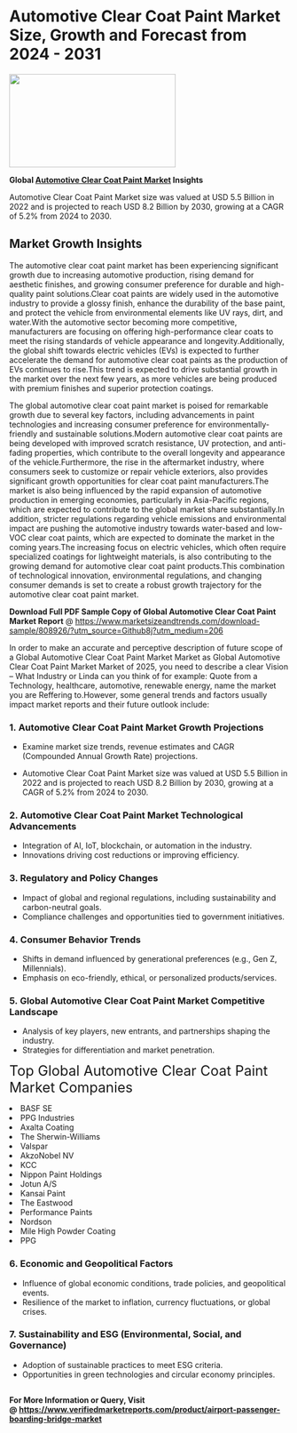 <H1>Automotive Clear Coat Paint Market Size, Growth and Forecast from 2024 - 2031</H1><img class="aligncenter size-medium wp-image-584254" src="https://thirdeyenews.in/wp-content/uploads/2024/09/Global-Market-Research-300x168.jpeg" alt="" width="300" height="168" /><p><strong>Global&nbsp;<a href="https://www.marketsizeandtrends.com/download-sample/808926/?utm_source=Github8j?utm_medium=206">Automotive Clear Coat Paint Market</a> Insights</strong></p><p>Automotive Clear Coat Paint Market size was valued at USD 5.5 Billion in 2022 and is projected to reach USD 8.2 Billion by 2030, growing at a CAGR of 5.2% from 2024 to 2030.</p><p><h2>Market Growth Insights</h2> <p>The automotive clear coat paint market has been experiencing significant growth due to increasing automotive production, rising demand for aesthetic finishes, and growing consumer preference for durable and high-quality paint solutions.Clear coat paints are widely used in the automotive industry to provide a glossy finish, enhance the durability of the base paint, and protect the vehicle from environmental elements like UV rays, dirt, and water.With the automotive sector becoming more competitive, manufacturers are focusing on offering high-performance clear coats to meet the rising standards of vehicle appearance and longevity.Additionally, the global shift towards electric vehicles (EVs) is expected to further accelerate the demand for automotive clear coat paints as the production of EVs continues to rise.This trend is expected to drive substantial growth in the market over the next few years, as more vehicles are being produced with premium finishes and superior protection coatings.</p> <p>The global automotive clear coat paint market is poised for remarkable growth due to several key factors, including advancements in paint technologies and increasing consumer preference for environmentally-friendly and sustainable solutions.Modern automotive clear coat paints are being developed with improved scratch resistance, UV protection, and anti-fading properties, which contribute to the overall longevity and appearance of the vehicle.Furthermore, the rise in the aftermarket industry, where consumers seek to customize or repair vehicle exteriors, also provides significant growth opportunities for clear coat paint manufacturers.The market is also being influenced by the rapid expansion of automotive production in emerging economies, particularly in Asia-Pacific regions, which are expected to contribute to the global market share substantially.In addition, stricter regulations regarding vehicle emissions and environmental impact are pushing the automotive industry towards water-based and low-VOC clear coat paints, which are expected to dominate the market in the coming years.The increasing focus on electric vehicles, which often require specialized coatings for lightweight materials, is also contributing to the growing demand for automotive clear coat paint products.This combination of technological innovation, environmental regulations, and changing consumer demands is set to create a robust growth trajectory for the automotive clear coat paint market.<p><span class=""><strong>Download Full PDF Sample Copy of Global Automotive Clear Coat Paint Market Report</strong> @ <a href="https://www.marketsizeandtrends.com/download-sample/808926/?utm_source=Github8j?utm_medium=206" target="_blank">https://www.marketsizeandtrends.com/download-sample/808926/?utm_source=Github8j?utm_medium=206</a></span></p><p>In order to make an accurate and perceptive description of future scope of a Global&nbsp;Automotive Clear Coat Paint Market Market as Global&nbsp;Automotive Clear Coat Paint Market Market of 2025, you need to describe a clear Vision &ndash; What Industry or Linda can you think of for example: Quote from a Technology, healthcare, automotive, renewable energy, name the market you are Reffering to.However, some general trends and factors usually impact market reports and their future outlook include:</p><h3>1.&nbsp;<strong>Automotive Clear Coat Paint Market Growth Projections</strong></h3><ul><li>Examine market size trends, revenue estimates and CAGR (Compounded Annual Growth Rate) projections.</li><li><p>Automotive Clear Coat Paint Market size was valued at USD 5.5 Billion in 2022 and is projected to reach USD 8.2 Billion by 2030, growing at a CAGR of 5.2% from 2024 to 2030.</p></li></ul><h3>2.&nbsp;<strong>Automotive Clear Coat Paint Market Technological Advancements</strong></h3><ul><li>Integration of AI, IoT, blockchain, or automation in the industry.</li><li>Innovations driving cost reductions or improving efficiency.</li></ul><h3>3.&nbsp;<strong>Regulatory and Policy Changes</strong></h3><ul><li>Impact of global and regional regulations, including sustainability and carbon-neutral goals.</li><li>Compliance challenges and opportunities tied to government initiatives.</li></ul><h3>4.&nbsp;<strong>Consumer Behavior Trends</strong></h3><ul><li>Shifts in demand influenced by generational preferences (e.g., Gen Z, Millennials).</li><li>Emphasis on eco-friendly, ethical, or personalized products/services.</li></ul><h3>5.&nbsp;<strong>Global Automotive Clear Coat Paint Market Competitive Landscape</strong></h3><ul><li>Analysis of key players, new entrants, and partnerships shaping the industry.</li><li>Strategies for differentiation and market penetration.</li></ul><p data-pm-slice="1 1 []"><span style="color: inherit; font-family: inherit; font-size: 25px;">Top Global Automotive Clear Coat Paint Market Companies</span></p><div class="" data-test-id=""><p><li>BASF SE</li><li> PPG Industries</li><li> Axalta Coating</li><li> The Sherwin-Williams</li><li> Valspar</li><li> AkzoNobel NV</li><li> KCC</li><li> Nippon Paint Holdings</li><li> Jotun A/S</li><li> Kansai Paint</li><li> The Eastwood</li><li> Performance Paints</li><li> Nordson</li><li> Mile High Powder Coating</li><li> PPG</li></p></div><h3>6.&nbsp;<strong>Economic and Geopolitical Factors</strong></h3><ul><li>Influence of global economic conditions, trade policies, and geopolitical events.</li><li>Resilience of the market to inflation, currency fluctuations, or global crises.</li></ul><h3>7.&nbsp;<strong>Sustainability and ESG (Environmental, Social, and Governance)</strong></h3><ul><li>Adoption of sustainable practices to meet ESG criteria.</li><li>Opportunities in green technologies and circular economy principles.</li></ul><h2><strong style="font-size: 14px;">For More Information or Query, Visit @&nbsp;</strong><a style="background-color: #ffffff; font-size: 14px;" href="https://www.marketsizeandtrends.com/report/automotive-clear-coat-paint-market/" target="_blank">https://www.verifiedmarketreports.com/product/airport-passenger-boarding-bridge-market</a></h2>